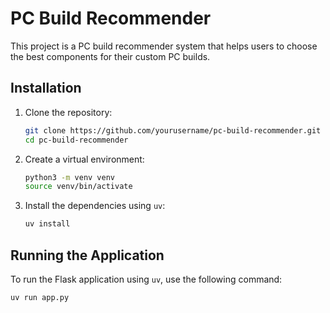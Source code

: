 # PC Build Recommender

This project is a PC build recommender system that helps users to choose the best components for their custom PC builds.

## Installation

1. Clone the repository:
    ```sh
    git clone https://github.com/yourusername/pc-build-recommender.git
    cd pc-build-recommender
    ```

2. Create a virtual environment:
    ```sh
    python3 -m venv venv
    source venv/bin/activate
    ```

3. Install the dependencies using `uv`:
    ```sh
    uv install
    ```

## Running the Application

To run the Flask application using `uv`, use the following command:
```sh
uv run app.py